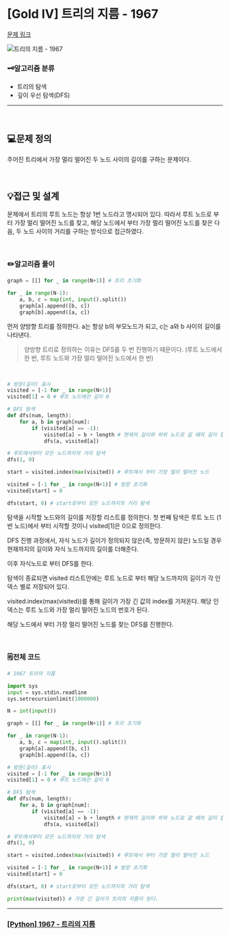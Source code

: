 # [Gold IV] 트리의 지름 - 1967 

[문제 링크](https://www.acmicpc.net/problem/1967)

![트리의 지름 - 1967 ](https://github.com/user-attachments/assets/c47c706c-6e51-4b65-ad64-ff5bf76bfe24)

### 🗝️알고리즘 분류
- 트리의 탐색
- 깊이 우선 탐색(DFS)

---

<br>

## 💻문제 정의
주어진 트리에서 가장 멀리 떨어진 두 노드 사이의 길이를 구하는 문제이다.

<br>

## 💡접근 및 설계
문제에서 트리의 루트 노드는 항상 1번 노드라고 명시되어 있다. 따라서 루트 노드로 부터 가장 멀리 떨어진 노드를 찾고, 해당 노드에서 부터 가장 멀리 떨어진 노드를 찾은 다음, 두 노드 사이의 거리를 구하는 방식으로 접근하였다.

<br>

### ✏️알고리즘 풀이

```python
graph = [[] for _ in range(N+1)] # 트리 초기화

for _ in range(N-1):
    a, b, c = map(int, input().split())
    graph[a].append([b, c])
    graph[b].append([a, c])
```

먼저 양방향 트리를 정의한다. a는 항상 b의 부모노드가 되고, c는 a와 b 사이의 길이를 나타낸다.

>양방향 트리로 정의하는 이유는 DFS를 두 번 진행하기 때문이다. (루트 노드에서 한 번, 루트 노드와 가장 멀리 떨어진 노드에서 한 번)

<br>

```python
# 방문(길이) 표시
visited = [-1 for _ in range(N+1)]
visited[1] = 0 # 루트 노드에선 길이 0

# DFS 탐색
def dfs(num, length):
    for a, b in graph[num]:
        if (visited[a] == -1):
            visited[a] = b + length # 현재의 길이와 하위 노드로 갈 때의 길이 합을 저장
            dfs(a, visited[a])

# 루트에서부터 모든 노드까지의 거리 탐색
dfs(1, 0)

start = visited.index(max(visited)) # 루트에서 부터 가장 멀리 떨어진 노드

visited = [-1 for _ in range(N+1)] # 방문 초기화
visited[start] = 0

dfs(start, 0) # start로부터 모든 노드까지의 거리 탐색
```

탐색을 시작할 노드와의 길이를 저장할 리스트를 정의한다. 첫 번째 탐색은 루트 노드 (1번 노드)에서 부터 시작할 것이니 visited[1]은 0으로 정의한다.

DFS 진행 과정에서, 자식 노드가 길이가 정의되지 않은(즉, 방문하지 않은) 노드일 경우 현재까지의 길이와 자식 노드까지의 길이를 더해준다.

이후 자식노드로 부터 DFS를 한다.

탐색이 종료되면 visited 리스트안에는 루트 노드로 부터 해당 노드까지의 길이가 각 인덱스 별로 저장되어 있다.

visited.index(max(visited))를 통해 길이가 가장 긴 값의 index를 가져온다. 해당 인덱스는 루트 노드와 가장 멀리 떨어진 노드의 번호가 된다.

해당 노드에서 부터 가장 멀리 떨어진 노드를 찾는 DFS를 진행한다.

<br>

### 🗒️전체 코드

```python
# 1967 트리의 지름

import sys
input = sys.stdin.readline
sys.setrecursionlimit(1000000)

N = int(input())

graph = [[] for _ in range(N+1)] # 트리 초기화

for _ in range(N-1):
    a, b, c = map(int, input().split())
    graph[a].append([b, c])
    graph[b].append([a, c])

# 방문(길이) 표시
visited = [-1 for _ in range(N+1)]
visited[1] = 0 # 루트 노드에선 길이 0

# DFS 탐색
def dfs(num, length):
    for a, b in graph[num]:
        if (visited[a] == -1):
            visited[a] = b + length # 현재의 길이와 하위 노드로 갈 때의 길이 합을 저장
            dfs(a, visited[a])

# 루트에서부터 모든 노드까지의 거리 탐색
dfs(1, 0)

start = visited.index(max(visited)) # 루트에서 부터 가장 멀리 떨어진 노드

visited = [-1 for _ in range(N+1)] # 방문 초기화
visited[start] = 0

dfs(start, 0) # start로부터 모든 노드까지의 거리 탐색

print(max(visited)) # 가장 긴 길이가 트리의 지름이 된다.
```

---

### [[Python] 1967 - 트리의 지름](https://do-heewan.tistory.com/147)